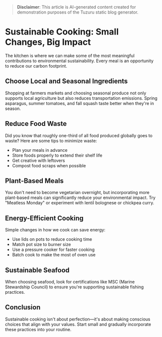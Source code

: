> **Disclaimer**: This article is AI-generated content created for demonstration purposes of the Tuzuru static blog generator.

# Sustainable Cooking: Small Changes, Big Impact

The kitchen is where we can make some of the most meaningful contributions to environmental sustainability. Every meal is an opportunity to reduce our carbon footprint.

## Choose Local and Seasonal Ingredients

Shopping at farmers markets and choosing seasonal produce not only supports local agriculture but also reduces transportation emissions. Spring asparagus, summer tomatoes, and fall squash taste better when they're in season.

## Reduce Food Waste

Did you know that roughly one-third of all food produced globally goes to waste? Here are some tips to minimize waste:

- Plan your meals in advance
- Store foods properly to extend their shelf life
- Get creative with leftovers
- Compost food scraps when possible

## Plant-Based Meals

You don't need to become vegetarian overnight, but incorporating more plant-based meals can significantly reduce your environmental impact. Try "Meatless Monday" or experiment with lentil bolognese or chickpea curry.

## Energy-Efficient Cooking

Simple changes in how we cook can save energy:

- Use lids on pots to reduce cooking time
- Match pot size to burner size
- Use a pressure cooker for faster cooking
- Batch cook to make the most of oven use

## Sustainable Seafood

When choosing seafood, look for certifications like MSC (Marine Stewardship Council) to ensure you're supporting sustainable fishing practices.

## Conclusion

Sustainable cooking isn't about perfection—it's about making conscious choices that align with your values. Start small and gradually incorporate these practices into your routine.